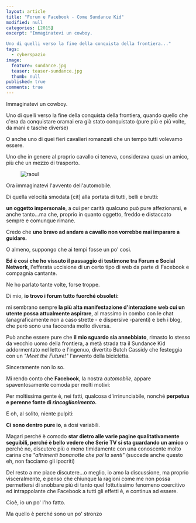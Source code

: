 ```yaml
---
layout: article
title: "Forum e Facebook - Come Sundance Kid"
modified: null
categories: [2015]
excerpt: "Immaginatevi un cowboy.

Uno di quelli verso la fine della conquista della frontiera..."
tags:
  - cyberspazio
image: 
  feature: sundance.jpg
  teaser: teaser-sundance.jpg
  thumb: null
published: true
comments: true
---
```


Immaginatevi un cowboy.

Uno di quelli verso la fine della conquista della frontiera, quando quello che c'era da conquistare oramai era già stato conquistato (pure più e più volte, da mani e tasche diverse)

O anche uno di quei fieri cavalieri romanzati che un tempo tutti volevamo essere.

Uno che in genere al proprio cavallo ci teneva, considerava quasi un amico, più che un mezzo di trasporto.

<figure>
<img src='http://2.bp.blogspot.com/-3v3fuG1HBSo/Vk3TMZqesOI/AAAAAAAANVc/DuCX0-yEeuA/s1600/raoul.jpg' alt='raoul'>
</figure>

Ora immaginatevi l'avvento dell'automobile.

Di quella velocità smodata [cit] alla portata di tutti, belli e brutti:

**un oggetto impersonale**, a cui per carità qualcuno può pure affezionarsi, e anche tanto...ma che, proprio in quanto oggetto, freddo e distaccato sempre e comunque rimane.

Credo che **uno bravo ad andare a cavallo non vorrebbe mai imparare a guidare.**

O almeno, suppongo che ai tempi fosse un po' così.

**Ed è così che ho vissuto il passaggio di testimone tra Forum e Social Network**, l'efferata uccisione di un certo tipo di web da parte di Facebook e compagnia cantante.

Ne ho parlato tante volte, forse troppe.

Di mio, **io trovo i forum tutto fuorché obsoleti:**

mi sembrano sempre **la più alta manifestazione d'interazione web cui un utente possa attualmente aspirare**, al massimo in combo con le chat (anagraficamente non a caso strette - e dispersive -parenti) e beh i blog, che però sono una faccenda molto diversa.

Può anche essere pure che **il mio sguardo sia annebbiato**, rimasto lo stesso da vecchio uomo della frontiera, a metà strada tra il Sundance Kid addormentato nel letto e l'ingenuo, divertito Butch Cassidy che festeggia con un *"Meet the Future!"* l'avvento della bicicletta.

Sinceramente non lo so.

Mi rendo conto che **Facebook**, la nostra *automobile*, appare spaventosamente comoda per molti motivi:

Per moltissima gente è, nei fatti, qualcosa d'irrinunciabile, nonché **perpetua e perenne fonte di _rincoglionimento_.**

E oh, al solito, niente pulpiti:

**Ci sono dentro pure io**, a dosi variabili.

Magari perché è comodo **star dietro alle varie pagine qualitativamente seguibili, perché è bello vedere che Serie TV si sta guardando un amico** o perché no, discutere più o meno timidamente con una conoscente molto carina che *"altrimenti bonanotte che poi la senti"* (succede anche questo eh, non facciamo gli ipocriti)

Del resto a me piace discutere...o meglio, io amo la discussione, ma proprio visceralmente, e penso che chiunque la ragioni come me non possa permettersi di snobbare più di tanto quel fottutissimo fenomeno coercitivo ed intrappolante che Facebook a tutti gli effetti è, e continua ad essere.

Cioè, io un po' l'ho fatto.

Ma quello è perché sono un po' stronzo